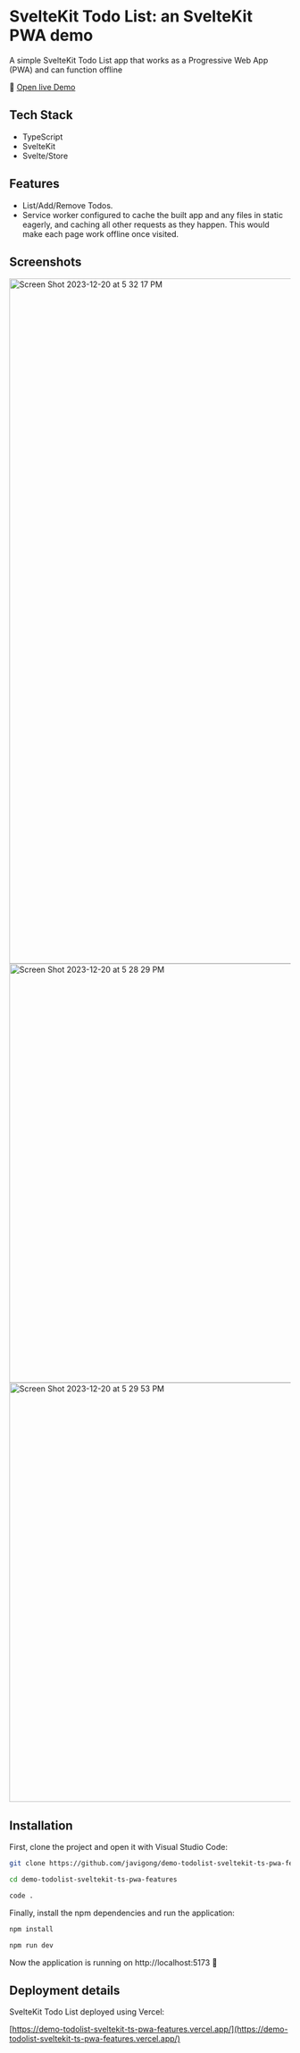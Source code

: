 # SvelteKit Todo List: an SvelteKit PWA demo

A simple SvelteKit Todo List app that works as a Progressive Web App (PWA) and can function offline

🔗 [Open live Demo](https://demo-todolist-sveltekit-ts-pwa-features.vercel.app/)

## Tech Stack

- TypeScript
- SvelteKit
- Svelte/Store

## Features

- List/Add/Remove Todos. 
- Service worker configured to cache the built app and any files in static eagerly, and caching all other requests as they happen. This would make each page work offline once visited.

## Screenshots

<img width="1226" alt="Screen Shot 2023-12-20 at 5 32 17 PM" src="https://github.com/javigong/demo-todolist-sveltekit-ts-pwa-features/assets/42308135/e02e9aef-3f4b-4d5b-bbce-fce375aa78c2">
<img width="750" alt="Screen Shot 2023-12-20 at 5 28 29 PM" src="https://github.com/javigong/demo-todolist-sveltekit-ts-pwa-features/assets/42308135/5144ab51-31a2-4aa7-9b6f-8de46d9f4cde">
<img width="750" alt="Screen Shot 2023-12-20 at 5 29 53 PM" src="https://github.com/javigong/demo-todolist-sveltekit-ts-pwa-features/assets/42308135/ff1f1107-5414-4664-b456-3c4bc806a7b9">

## Installation

First, clone the project and open it with Visual Studio Code:

```bash
git clone https://github.com/javigong/demo-todolist-sveltekit-ts-pwa-features.git

cd demo-todolist-sveltekit-ts-pwa-features

code .
```

Finally, install the npm dependencies and run the application:

```bash
npm install

npm run dev
```

Now the application is running on http://localhost:5173 🚀

## Deployment details

SvelteKit Todo List deployed using Vercel: 

[https://demo-todolist-sveltekit-ts-pwa-features.vercel.app/](https://demo-todolist-sveltekit-ts-pwa-features.vercel.app/)

